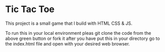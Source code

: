 # Tic Tac Toe

This project is a small game that I build with HTML CSS & JS.

To run this in your local environment pleas git clone the code from the above green button or fork it after you have put this in your directory go to the index.html file and open with your desired web browser.